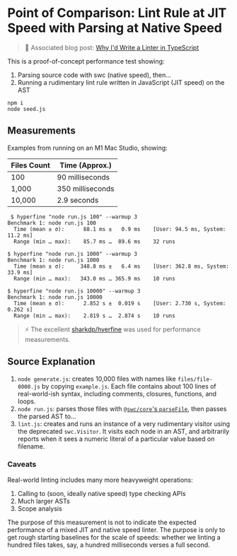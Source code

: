 # Point of Comparison: Lint Rule at JIT Speed with Parsing at Native Speed

> 📝 Associated blog post: [Why I'd Write a Linter in TypeScript](https://joshuakgoldberg.com/blog/why-id-write-a-linter-in-typescript)

This is a proof-of-concept performance test showing:

1. Parsing source code with swc (native speed), then...
2. Running a rudimentary lint rule written in JavaScript (JIT speed) on the AST

```shell
npm i
node seed.js
```

## Measurements

Examples from running on an M1 Mac Studio, showing:

| Files Count | Time (Approx.)   |
| ----------- | ---------------- |
| 100         | 90 milliseconds  |
| 1,000       | 350 milliseconds |
| 10,000      | 2.9 seconds      |

```plaintext
 $ hyperfine "node run.js 100" --warmup 3 
Benchmark 1: node run.js 100
  Time (mean ± σ):      88.1 ms ±   0.9 ms    [User: 94.5 ms, System: 11.2 ms]
  Range (min … max):    85.7 ms …  89.6 ms    32 runs
```

```plaintext
$ hyperfine "node run.js 1000" --warmup 3 
Benchmark 1: node run.js 1000
  Time (mean ± σ):     348.8 ms ±   6.4 ms    [User: 362.8 ms, System: 33.9 ms]
  Range (min … max):   343.0 ms … 365.9 ms    10 runs
```

```plaintext
$ hyperfine "node run.js 10000" --warmup 3
Benchmark 1: node run.js 10000
  Time (mean ± σ):      2.852 s ±  0.019 s    [User: 2.730 s, System: 0.262 s]
  Range (min … max):    2.819 s …  2.874 s    10 runs
```

> ⚡️ The excellent [sharkdp/hyerfine](https://github.com/sharkdp/hyperfine) was used for performance measurements.

## Source Explanation

1. `node generate.js`: creates 10,000 files with names like `files/file-0000.js` by copying `example.js`.
   Each file contains about 100 lines of real-world-ish syntax, including comments, closures, functions, and loops.
2. `node run.js`: parses those files with [`@swc/core`'s `parseFile`](https://swc.rs/docs/usage/core#parsefile), then passes the parsed AST to...
3. `lint.js`: creates and runs an instance of a very rudimentary visitor using the deprecated `swc.Visitor`.
   It visits each node in an AST, and arbitrarily reports when it sees a numeric literal of a particular value based on filename.

### Caveats

Real-world linting includes many more heavyweight operations:

1. Calling to (soon, ideally native speed) type checking APIs
2. Much larger ASTs
3. Scope analysis

The purpose of this measurement is not to indicate the expected performance of a mixed JIT and native speed linter.
The purpose is only to get rough starting baselines for the scale of speeds: whether we linting a hundred files takes, say, a hundred milliseconds verses a full second.
